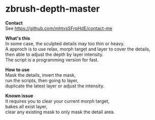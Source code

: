 # zbrush-depth-master
**Contact**  
See https://github.com/mhtvsSFrpHdE/contact-me  

**What's this**  
In some case, the sculpted details may too thin or heavy.  
A approch is to use relax, morph target and layer to cover the details,  
then able to adjust the depth by layer intensity.  
The script is a programming version for fast.  

**How to use**  
Mask the details, invert the mask,  
run the scripts, then going to layer,  
duplicate the latest layer or adjust the intensity.  

**Known issue**  
It requires you to clear your current morph target,  
bakes all exist layer,  
clear any existing mask to only mask the detail area.  

